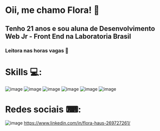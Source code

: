 # Oii, me chamo Flora! 🌸

## Tenho 21 anos e sou aluna de Desenvolvimento Web Jr - Front End na Laboratoria Brasil


### Leitora nas horas vagas 📖

# Skills 💻:
![image](https://user-images.githubusercontent.com/119886168/235764616-5acde0eb-9d95-4442-b82f-5a19250bef17.png) ![image](https://user-images.githubusercontent.com/119886168/235764722-3e3ac264-c848-4e8f-9703-bd83c7f4900d.png) ![image](https://user-images.githubusercontent.com/119886168/235764832-843271f8-49c1-4578-9bee-bf1cb7da1b6e.png) ![image](https://user-images.githubusercontent.com/119886168/235764894-d0570357-bad2-4c04-be84-40d0ad398bb1.png) ![image](https://user-images.githubusercontent.com/119886168/235764929-e49cf571-2930-4827-b3a9-262a23053c2f.png)  ![image](https://user-images.githubusercontent.com/119886168/235764992-bbb77d09-d5be-4ae5-a75c-a078eaad3fa4.png)  

 # Redes sociais ⌨: 
 ![image](https://user-images.githubusercontent.com/119886168/235765875-632c0407-6a25-41e0-83d3-ca919ce3dc69.png)
https://www.linkedin.com/in/flora-haus-269727261/



